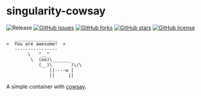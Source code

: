 # singularity-cowsay
![Release](https://img.shields.io/badge/release-prealpha-red.svg)
[![GitHub issues](https://img.shields.io/github/issues/icaoberg/singularity-cowsay.svg)](https://github.com/icaoberg/singularity-cowsay/issues)
[![GitHub forks](https://img.shields.io/github/forks/icaoberg/singularity-cowsay.svg)](https://github.com/icaoberg/singularity-cowsay/network)
[![GitHub stars](https://img.shields.io/github/stars/icaoberg/singularity-cowsay.svg)](https://github.com/icaoberg/singularity-cowsay/stargazers)
[![GitHub license](https://img.shields.io/badge/license-GPLv3-blue.svg)](https://www.gnu.org/licenses/quick-guide-gplv3.en.html)

```
   ________________
<  You are awesome!  >
   ----------------
        \   ^__^
         \  (oo)\_______
            (__)\       )\/\
                ||----w |
                ||     ||
```

A simple container with [cowsay](https://en.wikipedia.org/wiki/Cowsay).
